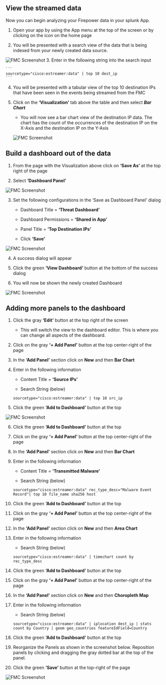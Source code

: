## View the streamed data
Now you can begin analyzing your Firepower data in your splunk App. 

1.  Open your app by using the App menu at the top of the screen or by clicking on the icon on the home page

2.  You will be presented with a search view of the data that is being indexed from your newly created data source.

![FMC Screenshot](/posts/files/firepower-estreamer-splunk/assets/images/pic9.png)
3.  Enter in the following string into the search input

    ```
    sourcetype="cisco:estreamer:data" | top 10 dest_ip
    ```

4. You will be presented with a tabular view of the top 10 destination IPs that have been seen in the events being streamed from the FMC

5. Click on the **‘Visualization’** tab above the table and then select ***Bar Chart***

    - You will now see a bar chart view of the destination IP data. The chart has the count of the occurrences of the destination IP on the X-Axis and the destination IP on the Y-Axis

    ![FMC Screenshot](/posts/files/firepower-estreamer-splunk/assets/images/pic10.png)


## Build a dashboard out of the data

1.  From the page with the Visualization above click on **‘Save As’** at the top right of the page

2.  Select **‘Dashboard Panel’**

![FMC Screenshot](/posts/files/firepower-estreamer-splunk/assets/images/pic11.png)

3.  Set the following configurations in the ‘Save as Dashboard Panel’ dialog

    - Dashboard Title = **‘Threat Dashboard’**

    - Dashboard Permissions = **‘Shared in App’**

    - Panel Title = **‘Top Destination IPs’**

    - Click **‘Save’**
  
![FMC Screenshot](/posts/files/firepower-estreamer-splunk/assets/images/pic12.png)
  
4. A success dialog will appear

5. Click the green **‘View Dashboard’** button at the bottom of the success dialog

6. You will now be shown the newly created Dashboard

![FMC Screenshot](/posts/files/firepower-estreamer-splunk/assets/images/pic13.png)



## Adding more panels to the dashboard

1. Click the gray **‘Edit’** button at the top right of the screen

    - This will switch the view to the dashboard editor. This is where you can change all aspects of the dashboard.

2. Click on the gray **‘+ Add Panel’** button at the top center-right of the page

3. In the **‘Add Panel’** section click on **New** and then **Bar Chart**

4. Enter in the following information

    - Content Title = **‘Source IPs’**

    - Search String (below)
    ```
    sourcetype="cisco:estreamer:data" | top 10 src_ip
    ```
5. Click the green **‘Add to Dashboard’** button at the top

  ![FMC Screenshot](/posts/files/firepower-estreamer-splunk/assets/images/pic14.png)

6. Click the green **‘Add to Dashboard’** button at the top

7. Click on the gray **‘+ Add Panel’** button at the top center-right of the page

8. In the **‘Add Panel’** section click on **New** and then **Bar Chart**

9. Enter in the following information

    - Content Title = **‘Transmitted Malware’**

    - Search String (below)
    ```
    sourcetype="cisco:estreamer:data" rec_type_desc="Malware Event Record"| top 10 file_name sha256 host
    ```
10. Click the green **‘Add to Dashboard’** button at the top

11. Click on the gray **‘+ Add Panel’** button at the top center-right of the page

12. In the **‘Add Panel’** section click on **New** and then **Area Chart**

13. Enter in the following information

    - Search String (below)
    ```
    sourcetype="cisco:estreamer:data" | timechart count by rec_type_desc
    ```
14. Click the green **‘Add to Dashboard’** button at the top

15. Click on the gray **‘+ Add Panel’** button at the top center-right of the page

16. In the **‘Add Panel’** section click on **New** and then **Choropleth Map**

17. Enter in the following information

    - Search String (below)
    ```
    sourcetype="cisco:estreamer:data" | iplocation dest_ip | stats count by Country | geom geo_countries featureIdField=Country
    ```
18. Click the green **‘Add to Dashboard’** button at the top

19. Reorganize the Panels as shown in the screenshot below. Reposition panels by clicking and dragging the gray dotted bar at the top of the panel.

20. Click the green **‘Save’** button at the top-right of the page

![FMC Screenshot](/posts/files/firepower-estreamer-splunk/assets/images/pic15.png)
